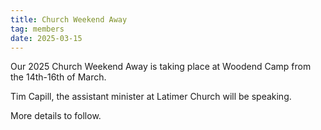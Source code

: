 ```yaml
---
title: Church Weekend Away
tag: members
date: 2025-03-15
---
```


Our 2025 Church Weekend Away is taking place at Woodend Camp from the 14th-16th of March. 

Tim Capill, the assistant minister at Latimer Church will be speaking. 

More details to follow.

